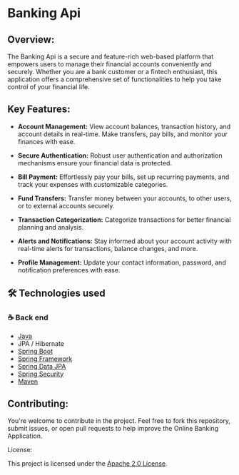 # Banking Api

## Overview:

The Banking Api is a secure and feature-rich web-based platform that empowers users to manage their financial accounts conveniently and securely. Whether you are a bank customer or a fintech enthusiast, this application offers a comprehensive set of functionalities to help you take control of your financial life.

## Key Features:

 - **Account Management:** View account balances, transaction history, and account details in real-time. Make transfers, pay bills, and monitor your finances with ease.

 - **Secure Authentication:** Robust user authentication and authorization mechanisms ensure your financial data is protected.

 - **Bill Payment:** Effortlessly pay your bills, set up recurring payments, and track your expenses with customizable categories.

 - **Fund Transfers:** Transfer money between your accounts, to other users, or to external accounts securely.

 - **Transaction Categorization:** Categorize transactions for better financial planning and analysis.

 - **Alerts and Notifications:** Stay informed about your account activity with real-time alerts for transactions, balance changes, and more.

- **Profile Management:** Update your contact information, password, and notification preferences with ease.

## 🛠 Technologies used
### :coffee: Back end
- [Java](https://www.oracle.com/br/java/)
- JPA / Hibernate
- [Spring Boot](https://spring.io/projects/spring-boot)
- [Spring Framework](https://spring.io/projects/spring-framework)
- [Spring Data JPA](https://spring.io/projects/spring-data-jpa) 
- [Spring Security](https://spring.io/projects/spring-security)
- [Maven](https://maven.apache.org/)

## Contributing:

You're welcome to contribute in the project. Feel free to fork this repository, submit issues, or open pull requests to help improve the Online Banking Application.

License:

This project is licensed under the [Apache 2.0 License](http://www.apache.org/licenses/).
